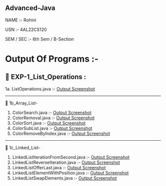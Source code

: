 ## Advanced-Java

NAME :- Rohini

USN  :- 4AL22CS120

SEM / SEC :- 6th Sem / B-Section


# Output Of Programs :-

## 📸 EXP-1_List_Operations :

1a. ListOperations.java :- [Output Screenshot](https://github.com/rohinirb56789/Advanced-Java/blob/main/LAB-1_List_Operations/Screenshot-1a_ListOperations.png)

----------------------------------------------------------------------------------------------------------------------------------------- 

📸 1b_Array_List-

1. ColorSearch.java        :- [Output Screenshot](https://github.com/rohinirb56789/Advanced-Java/blob/main/LAB-1_List_Operations/1b_Array_List/Screenshot-1b_Array_List_Search.png)
2. ColorRemoval.java       :- [Output Screenshot](https://github.com/rohinirb56789/Advanced-Java/blob/main/LAB-1_List_Operations/1b_Array_List/Screenshot-1b_Array_List_Remove.png)
3. ColorSort.java          :- [Output Screenshot](https://github.com/rohinirb56789/Advanced-Java/blob/main/LAB-1_List_Operations/1b_Array_List/Screenshot-1b_%20Array_List_Sort.png)
4. ColorSubList.java       :- [Output Screenshot](https://github.com/rohinirb56789/Advanced-Java/blob/main/LAB-1_List_Operations/1b_Array_List/Screenshot-1b_Array_List_SubList.png)
5. ColorRemoveByIndex.java :- [Output Screenshot](https://github.com/rohinirb56789/Advanced-Java/blob/main/LAB-1_List_Operations/1b_Array_List/Screenshot-1b_%20Array_List_RemoveByIndex.png)

----------------------------------------------------------------------------------------------------------------------------------------- 

📸 1c_Linked_List-

1. LinkedListIterationFromSecond.java :- [Output Screenshot](https://github.com/rohinirb56789/Advanced-Java/blob/main/LAB-1_List_Operations/1c_Linked_List/Screenshot-1c_LinkedList_IterationFromSecond.png)
2. LinkedListReverseIteration.java    :- [Output Screenshot](https://github.com/rohinirb56789/Advanced-Java/blob/main/LAB-1_List_Operations/1c_Linked_List/Screenshot-1c_LinkedList_ReverseIteration.png)
3. LinkedListOfferLast.java           :- [Output Screenshot](http://github.com/rohinirb56789/Advanced-Java/blob/main/LAB-1_List_Operations/1c_Linked_List/Screenshot-1c_LinkedList_OfferLast.png)
4. LinkedListElementWithPosition.java :- [Output Screenshot](https://github.com/rohinirb56789/Advanced-Java/blob/main/LAB-1_List_Operations/1c_Linked_List/Screenshot-1c_LinkedList_ElementWithPosition.png)
5. LinkedListSwapElements.java        :- [Output Screenshot](https://github.com/rohinirb56789/Advanced-Java/blob/main/LAB-1_List_Operations/1c_Linked_List/Screenshot-1c_LinkedList_SwapElements.png)
 
